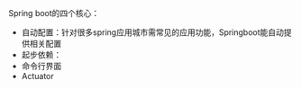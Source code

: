 Spring boot的四个核心：

* 自动配置：针对很多spring应用城市需常见的应用功能，Springboot能自动提供相关配置
* 起步依赖：
* 命令行界面
* Actuator















































